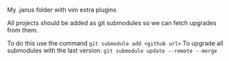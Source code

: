 My .janus folder with vim extra plugins

All projects should be added as git submodules so we can fetch upgrades from them.

To do this use the command `git submodule add <github url>`
To upgrade all submodules with the last version: `git submodule update --remote --merge`
